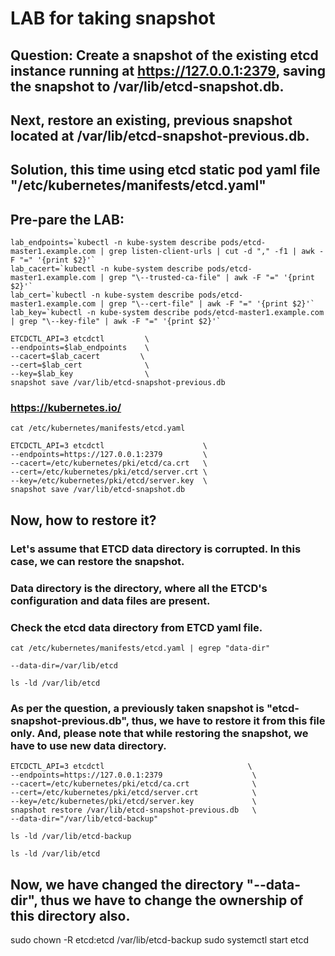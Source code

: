 # LAB for taking snapshot

## Question: Create a snapshot of the existing etcd instance running at https://127.0.0.1:2379, saving the snapshot to /var/lib/etcd-snapshot.db.
## Next, restore an existing, previous snapshot located at /var/lib/etcd-snapshot-previous.db.

## Solution, this time using etcd static pod yaml file "/etc/kubernetes/manifests/etcd.yaml"

## Pre-pare the LAB:
```
lab_endpoints=`kubectl -n kube-system describe pods/etcd-master1.example.com | grep listen-client-urls | cut -d "," -f1 | awk -F "=" '{print $2}'`
lab_cacert=`kubectl -n kube-system describe pods/etcd-master1.example.com | grep "\--trusted-ca-file" | awk -F "=" '{print $2}'`
lab_cert=`kubectl -n kube-system describe pods/etcd-master1.example.com | grep "\--cert-file" | awk -F "=" '{print $2}'`
lab_key=`kubectl -n kube-system describe pods/etcd-master1.example.com | grep "\--key-file" | awk -F "=" '{print $2}'`

ETCDCTL_API=3 etcdctl         \
--endpoints=$lab_endpoints    \
--cacert=$lab_cacert         \
--cert=$lab_cert              \
--key=$lab_key                \
snapshot save /var/lib/etcd-snapshot-previous.db
```
### https://kubernetes.io/

```
cat /etc/kubernetes/manifests/etcd.yaml 
```
```
ETCDCTL_API=3 etcdctl                      \
--endpoints=https://127.0.0.1:2379         \
--cacert=/etc/kubernetes/pki/etcd/ca.crt   \
--cert=/etc/kubernetes/pki/etcd/server.crt \
--key=/etc/kubernetes/pki/etcd/server.key  \
snapshot save /var/lib/etcd-snapshot.db
```

## Now, how to restore it? 
### Let's assume that ETCD data directory is corrupted. In this case, we can restore the snapshot.
### Data directory is the directory, where all the ETCD's configuration and data files are present.
### Check the etcd data directory from ETCD yaml file.

```
cat /etc/kubernetes/manifests/etcd.yaml | egrep "data-dir"
```
``
--data-dir=/var/lib/etcd
``

```
ls -ld /var/lib/etcd
```
### As per the question, a previously taken snapshot is "etcd-snapshot-previous.db", thus, we have to restore it from this file only. And, please note that while restoring the snapshot, we have to use new data directory.

```
ETCDCTL_API=3 etcdctl                                \
--endpoints=https://127.0.0.1:2379                    \
--cacert=/etc/kubernetes/pki/etcd/ca.crt              \
--cert=/etc/kubernetes/pki/etcd/server.crt            \
--key=/etc/kubernetes/pki/etcd/server.key             \
snapshot restore /var/lib/etcd-snapshot-previous.db   \
--data-dir="/var/lib/etcd-backup"
```
```
ls -ld /var/lib/etcd-backup
```
```
ls -ld /var/lib/etcd
```

## Now, we have changed the directory "--data-dir", thus we have to change the ownership of this directory also. 

sudo chown -R etcd:etcd /var/lib/etcd-backup
sudo systemctl start etcd


